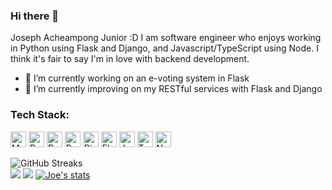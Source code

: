 ### Hi there 👋
Joseph Acheampong Junior :D
I am software engineer who enjoys working in Python using Flask and Django, and Javascript/TypeScript using Node. 
I think it's fair to say I'm in love with backend development.


- 🔭 I’m currently working on an e-voting system in Flask
- 🌱 I’m currently improving on my RESTful services with Flask and Django

<h3 align="left">Tech Stack:</h3>

<p align="left">
<img src="https://github.com/get-icon/geticon/raw/master/icons/mongodb.svg" alt="MongoDb" width="25px" height="25px">
<img src="https://github.com/get-icon/geticon/raw/master/icons/python.svg" alt="Python" width="25px" height="25px">
<img src="https://github.com/get-icon/geticon/raw/master/icons/bootstrap.svg" alt="Bootstrap" width="25px" height="25px">
<img src="https://github.com/get-icon/geticon/raw/master/icons/postgresql.svg" alt="Postgresql" width="25px" height="25px">
<img src="https://github.com/get-icon/geticon/raw/master/icons/django.svg" alt="Django" width="25px" height="25px">
<img src="https://github.com/get-icon/geticon/raw/master/icons/flask.svg" alt="Flask" width="25px" height="25px">
<img src="https://github.com/get-icon/geticon/raw/master/icons/javascript.svg" alt="Javascript" width="25px" height="25px">
<img src="https://github.com/get-icon/geticon/raw/master/icons/typescript.svg" alt="Typescript" width="25px" height="25px">
<img src="https://github.com/get-icon/geticon/raw/master/icons/nodejs.svg" alt="Node" width="25px" height="25px">
</p>

![GitHub Streaks](http://github-readme-streak-stats.herokuapp.com?user=averagewifiuser&theme=dracula&hide_border=true)<br>
![](https://github-profile-summary-cards.vercel.app/api/cards/repos-per-language?username=averagewifiuser&theme=github_dark)
![](https://github-profile-summary-cards.vercel.app/api/cards/most-commit-language?username=averagewifiuser&theme=github_dark)
[![Joe's stats](https://github-readme-stats.vercel.app/api?username=averagewifiuser&show_icons=true&theme=github_dark)](https://github.com/averagewifiuser)
<!--
**averagewifiuser/averagewifiuser** is a ✨ _special_ ✨ repository because its `README.md` (this file) appears on your GitHub profile.
- 👯 I’m looking to collaborate on ...
- 🤔 I’m looking for help with ...
- 💬 Ask me about ...
- 📫 How to reach me: ...
- 😄 Pronouns: ...
- ⚡ Fun fact: ...


Here are some ideas to get you started:
-->
